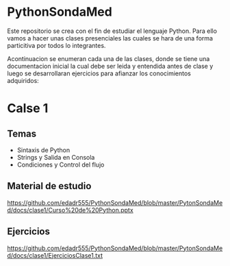 # PythonSondaMed

  Este repositorio se crea con el fin de estudiar el lenguaje Python. Para ello vamos a hacer unas clases presenciales las cuales se hara de una forma particitiva por todos lo integrantes. 

  Acontinuacion se enumeran cada una de las clases, donde se tiene una documentacion inicial la cual debe ser leida y entendida antes de clase y luego se desarrollaran ejercicios para afianzar los conocimientos adquiridos:

Calse 1
========
Temas
-----
+ Sintaxis de Python
+ Strings y Salida en Consola
+ Condiciones y Control del flujo

Material de estudio
------------------
https://github.com/edadr555/PythonSondaMed/blob/master/PytonSondaMed/docs/clase1/Curso%20de%20Python.pptx

Ejercicios
----------

https://github.com/edadr555/PythonSondaMed/blob/master/PytonSondaMed/docs/clase1/EjerciciosClase1.txt
